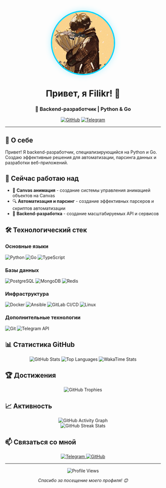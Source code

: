 <div align="center">
  <img src="img.jpg" alt="Filikr" width="200" height="200" style="border-radius: 50%; object-fit: cover; border: 4px solid #00d4ff; box-shadow: 0 0 20px rgba(0, 212, 255, 0.3);">
  
  # Привет, я Filikr! 👋
  
  ### 🚀 Backend-разработчик | Python & Go
  
  [![GitHub](https://img.shields.io/badge/-GitHub-181717?logo=github)](https://github.com/thefilikr)
  [![Telegram](https://img.shields.io/badge/-Telegram-0088cc?logo=telegram)](https://t.me/the_filikr)
</div>

---

## 🎯 О себе

Привет! Я backend-разработчик, специализирующийся на Python и Go. Создаю эффективные решения для автоматизации, парсинга данных и разработки веб-приложений.

## 🔭 Сейчас работаю над

- 🎨 **Canvas анимация** - создание системы управления анимацией объектов на Canvas
- 🔍 **Автоматизация и парсинг** - создание эффективных парсеров и скриптов автоматизации
- 🚀 **Backend-разработка** - создание масштабируемых API и сервисов

## 🛠️ Технологический стек

### Основные языки
![Python](https://img.shields.io/badge/-Python-3776AB?logo=python&logoColor=white&style=for-the-badge)
![Go](https://img.shields.io/badge/-Go-00ADD8?logo=go&logoColor=white&style=for-the-badge)
![TypeScript](https://img.shields.io/badge/-TypeScript-3178C6?logo=typescript&logoColor=white&style=for-the-badge)

### Базы данных
![PostgreSQL](https://img.shields.io/badge/-PostgreSQL-4169E1?logo=postgresql&logoColor=white&style=for-the-badge)
![MongoDB](https://img.shields.io/badge/-MongoDB-47A248?logo=mongodb&logoColor=white&style=for-the-badge)
![Redis](https://img.shields.io/badge/-Redis-DC382D?logo=redis&logoColor=white&style=for-the-badge)

### Инфраструктура
![Docker](https://img.shields.io/badge/-Docker-2496ED?logo=docker&logoColor=white&style=for-the-badge)
![Ansible](https://img.shields.io/badge/-Ansible-EE0000?logo=ansible&logoColor=white&style=for-the-badge)
![GitLab CI/CD](https://img.shields.io/badge/-GitLab_CI/CD-FCA121?logo=gitlab&logoColor=white&style=for-the-badge)
![Linux](https://img.shields.io/badge/-Linux-FCC624?logo=linux&logoColor=black&style=for-the-badge)

### Дополнительные технологии
![Git](https://img.shields.io/badge/-Git-F05032?logo=git&logoColor=white&style=for-the-badge)
![Telegram API](https://img.shields.io/badge/-Telegram_API-0088cc?logo=telegram&logoColor=white&style=for-the-badge)

## 📊 Статистика GitHub

<div align="center">
  <img src="https://github-readme-stats.vercel.app/api?username=thefilikr&show_icons=true&theme=dracula&hide_border=true&bg_color=0D1117" alt="GitHub Stats">
  
  <img src="https://github-readme-stats.vercel.app/api/top-langs/?username=thefilikr&layout=compact&theme=dracula&hide_border=true&bg_color=0D1117" alt="Top Languages">
  
  <img src="https://github-readme-stats.vercel.app/api/wakatime?username=FILIkR&theme=dracula&hide_border=true&bg_color=0D1117" alt="WakaTime Stats">
</div>

## 🏆 Достижения

<div align="center">
  <img src="https://github-profile-trophy.vercel.app/?username=thefilikr&theme=dracula&no-frame=true&no-bg=true&margin-w=4" alt="GitHub Trophies">
</div>

## 📈 Активность

<div align="center">
  <img src="https://github-readme-activity-graph.vercel.app/graph?username=thefilikr&theme=dracula&hide_border=true&bg_color=0D1117&area=true&area_color=00d4ff&line=00d4ff&point=ffffff&color=00d4ff" alt="GitHub Activity Graph">
</div>

<div align="center">
  <img src="https://github-readme-streak-stats.herokuapp.com/?user=thefilikr&theme=dracula&hide_border=true&background=0D1117&stroke=00d4ff&ring=00d4ff&fire=00d4ff&currStreakNum=ffffff&currStreakLabel=00d4ff&sideNums=ffffff&sideLabels=00d4ff&dates=ffffff" alt="GitHub Streak Stats">
</div>

## 📫 Связаться со мной

<div align="center">
  <a href="https://t.me/the_filikr">
    <img src="https://img.shields.io/badge/-Telegram-0088cc?logo=telegram&logoColor=white&style=for-the-badge" alt="Telegram">
  </a>
  <a href="https://github.com/thefilikr">
    <img src="https://img.shields.io/badge/-GitHub-181717?logo=github&logoColor=white&style=for-the-badge" alt="GitHub">
  </a>
</div>

---

<div align="center">
  <img src="https://komarev.com/ghpvc/?username=thefilikr&style=flat-square&color=00d4ff" alt="Profile Views">
  
  *Спасибо за посещение моего профиля! 😊*
</div>
